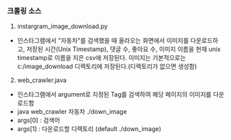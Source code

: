 ### 크롤링 소스

1. instargram_image_download.py
- 인스타그램에서 "자동차"를 검색했을 때 올라오는 화면에서 이미지를 다운로드하고,
  저장된 시간(Unix Timestamp), 댓글 수, 좋아요 수, 이미지 이름을 
  현재 unix timestamp로 이름을 지은 csv에 저장된다.
  이미지는 기본적으로는 c:/image_download 디렉토리에 저장된다.(디렉토리가 없으면 생성함)
  
2. web_crawler.java
- 인스타그램에서 argument로 지정된 Tag를 검색하여 해당 페이지의 이미지를 다운로드함
- java web_crawler 자동차 ./down_image
- args[0] : 검색어
- args[1] : 다운로드할 디렉토리 (default ./down_image)
